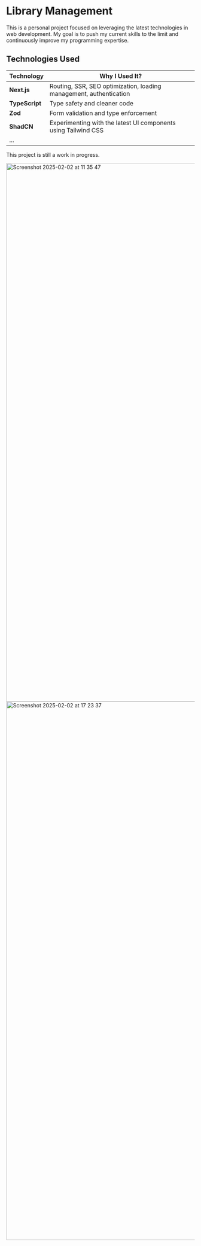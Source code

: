 # Library Management

This is a personal project focused on leveraging the latest technologies in web development. My goal is to push my current skills to the limit and continuously improve my programming expertise.

## Technologies Used

| Technology  | Why I Used It? |  
|-------------|---------------|  
| **Next.js**  | Routing, SSR, SEO optimization, loading management, authentication |  
| **TypeScript**  | Type safety and cleaner code |  
| **Zod**  | Form validation and type enforcement |  
| **ShadCN**  | Experimenting with the latest UI components using Tailwind CSS |  
| ...  | |  

This project is still a work in progress.

<img width="1439" alt="Screenshot 2025-02-02 at 11 35 47" src="https://github.com/user-attachments/assets/5f0d04ef-defe-4d60-9455-d3d012eeaee1" />


<img width="1440" alt="Screenshot 2025-02-02 at 17 23 37" src="https://github.com/user-attachments/assets/d60c1a0d-4b8f-491f-9324-4b85a2ab9b8e" />
